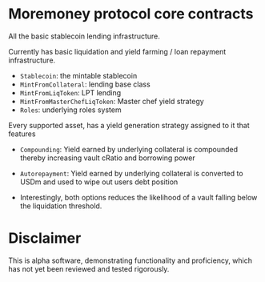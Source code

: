 # Moremoney protocol core contracts

All the basic stablecoin lending infrastructure.

Currently has basic liquidation and yield farming / loan repayment infrastructure.

- `Stablecoin`: the mintable stablecoin
- `MintFromCollateral`: lending base class
- `MintFromLiqToken`: LPT lending
- `MintFromMasterChefLiqToken`: Master chef yield strategy
- `Roles`: underlying roles system


Every supported asset, has a yield generation strategy assigned to it that features

- `Compounding`: Yield earned by underlying collateral is compounded thereby increasing vault cRatio and borrowing power
-  `Autorepayment`: Yield earned by underlying collateral is converted to USDm and used to wipe out users debt position

-  Interestingly, both options reduces the likelihood of a vault falling below the liquidation threshold.

# Disclaimer

This is alpha software, demonstrating functionality and proficiency, which has not yet been reviewed and tested rigorously.

